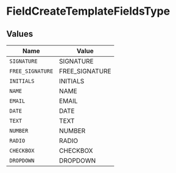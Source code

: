 # FieldCreateTemplateFieldsType


## Values

| Name             | Value            |
| ---------------- | ---------------- |
| `SIGNATURE`      | SIGNATURE        |
| `FREE_SIGNATURE` | FREE_SIGNATURE   |
| `INITIALS`       | INITIALS         |
| `NAME`           | NAME             |
| `EMAIL`          | EMAIL            |
| `DATE`           | DATE             |
| `TEXT`           | TEXT             |
| `NUMBER`         | NUMBER           |
| `RADIO`          | RADIO            |
| `CHECKBOX`       | CHECKBOX         |
| `DROPDOWN`       | DROPDOWN         |